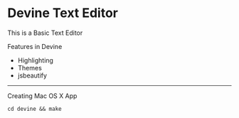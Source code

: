 Devine Text Editor
==================

This is a Basic Text Editor

Features in Devine

*   Highlighting
*   Themes
*   jsbeautify

----

Creating Mac OS X App

```
cd devine && make
```

